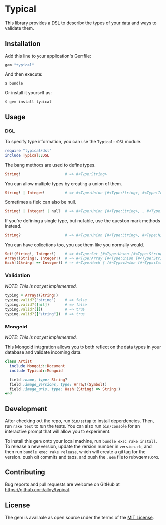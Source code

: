 # Typical

This library provides a DSL to describe the types of your data and ways to validate them.

## Installation

Add this line to your application's Gemfile:

```ruby
gem "typical"
```

And then execute:

    $ bundle

Or install it yourself as:

    $ gem install typical

## Usage

### DSL

To specify type information, you can use the `Typical::DSL` module.

```ruby
require "typical/dsl"
include Typical::DSL
```

The bang methods are used to define types.

```ruby
String!                    # => #<Type:String>
```

You can allow multiple types by creating a union of them.

```ruby
String! | Integer!         # => #<Type:Union [#<Type:String>, #<Type:Integer>]>
```

Sometimes a field can also be null.

```ruby
String! | Integer! | null  # => #<Type:Union [#<Type:String>, , #<Type:Integer>, #<Type:NilClass>]>
```

If you’re defining a single type, but nullable, use the question mark methods instead.

```ruby
String?                    # => #<Type:Union [#<Type:String>, #<Type:NilClass>]>
```

You can have collections too, you use them like you normally would.

```ruby
Set!(String!, Integer!)    # => #<Type:Set [#<Type:Union [#<Type:String>, #<Type:Integer>]>]>
Array!(String!, Integer!)  # => #<Type:Array [#<Type:Union [#<Type:String>, #<Type:Integer>]>]>
Hash!(String! => Integer!) # => #<Type:Hash { [#<Type:Union [#<Type:String>]>] => [#<Type:Union [#<Type:Integer>]>] }>
```

### Validation

_NOTE: This is not yet implemented._

```ruby
typing = Array!(String!)
typing.valid?("string")    # => false
typing.valid?([nil])       # => false
typing.valid?([])          # => true
typing.valid?(["string"])  # => true
```

### Mongoid

_NOTE: This is not yet implemented._

This Mongoid integration allows you to both reflect on the data types in your database and validate incoming data.

```ruby
class Artist
  include Mongoid::Document
  include Typical::Mongoid

  field :name, type: String?
  field :image_versions, type: Array!(Symbol!)
  field :image_urls, type: Hash!(String! => String!)
end
```

## Development

After checking out the repo, run `bin/setup` to install dependencies. Then, run `rake test` to run the tests. You can also run `bin/console` for an interactive prompt that will allow you to experiment.

To install this gem onto your local machine, run `bundle exec rake install`. To release a new version, update the version number in `version.rb`, and then run `bundle exec rake release`, which will create a git tag for the version, push git commits and tags, and push the `.gem` file to [rubygems.org](https://rubygems.org).

## Contributing

Bug reports and pull requests are welcome on GitHub at https://github.com/alloy/typical.

## License

The gem is available as open source under the terms of the [MIT License](LICENSE.txt).

